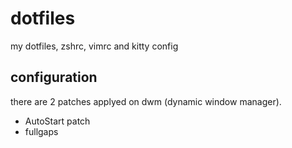 # dotfiles
my dotfiles, zshrc, vimrc and kitty config

## configuration 
there are 2 patches applyed on dwm (dynamic window manager).
- AutoStart patch
- fullgaps
